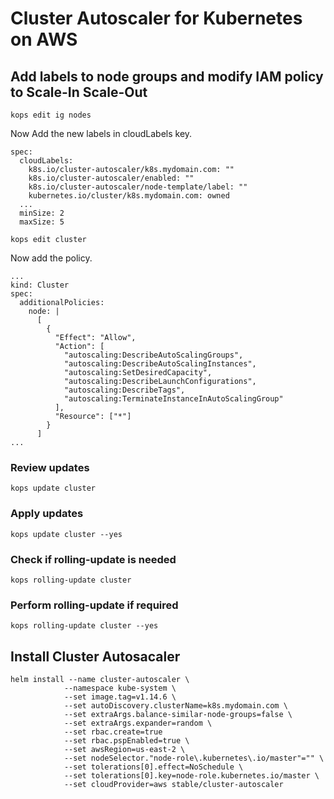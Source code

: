 # Cluster Autoscaler for Kubernetes on AWS


## Add labels to node groups and modify IAM policy to Scale-In Scale-Out

`kops edit ig nodes`

Now Add the new labels in cloudLabels key.

```
spec:
  cloudLabels:
    k8s.io/cluster-autoscaler/k8s.mydomain.com: ""
    k8s.io/cluster-autoscaler/enabled: ""
    k8s.io/cluster-autoscaler/node-template/label: ""
    kubernetes.io/cluster/k8s.mydomain.com: owned
  ...
  minSize: 2
  maxSize: 5
```

`kops edit cluster`

Now add the policy.

```
...
kind: Cluster
spec:
  additionalPolicies:
    node: |
      [
        {
          "Effect": "Allow",
          "Action": [
            "autoscaling:DescribeAutoScalingGroups",
            "autoscaling:DescribeAutoScalingInstances",
            "autoscaling:SetDesiredCapacity",
            "autoscaling:DescribeLaunchConfigurations",
            "autoscaling:DescribeTags",
            "autoscaling:TerminateInstanceInAutoScalingGroup"
          ],
          "Resource": ["*"]
        }
      ]
...
```

### Review updates

`kops update cluster`

### Apply updates

`kops update cluster --yes`

### Check if rolling-update is needed

`kops rolling-update cluster`

### Perform rolling-update if required

`kops rolling-update cluster --yes`


## Install Cluster Autosacaler

```
helm install --name cluster-autoscaler \
            --namespace kube-system \
            --set image.tag=v1.14.6 \
            --set autoDiscovery.clusterName=k8s.mydomain.com \
            --set extraArgs.balance-similar-node-groups=false \
            --set extraArgs.expander=random \
            --set rbac.create=true 
            --set rbac.pspEnabled=true \
            --set awsRegion=us-east-2 \
            --set nodeSelector."node-role\.kubernetes\.io/master"="" \
            --set tolerations[0].effect=NoSchedule \
            --set tolerations[0].key=node-role.kubernetes.io/master \
            --set cloudProvider=aws stable/cluster-autoscaler
```